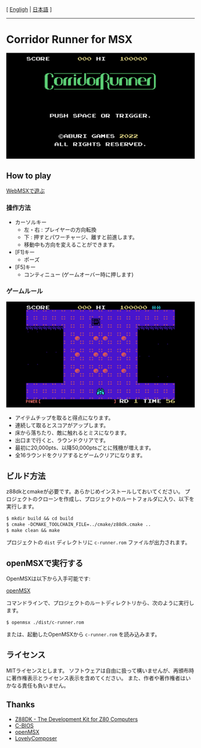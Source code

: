 [ [Engligh](README.md) | [日本語](README.ja.md) ]

---
# Corridor Runner for MSX

<img src="images/corridor_title.png">

## How to play

[WebMSXで遊ぶ](https://webmsx.org/?MACHINE=MSX1J&ROM=https://github.com/aburi6800/msx-CorridorRunner/raw/v1.1.1/dist/c-runner.rom&FAST_BOOT)

### 操作方法

- カーソルキー
    - 左・右 : プレイヤーの方向転換
    - 下 : 押すとパワーチャージ、離すと前進します。
    - 移動中も方向を変えることができます。
- [F1]キー
    - ポーズ
- [F5]キー
    - コンティニュー (ゲームオーバー時に押します)

### ゲームルール

<img src="images/corridor_game.png">

- アイテムチップを取ると得点になります。
- 連続して取るとスコアがアップします。
- 床から落ちたり、敵に触れるとミスになります。
- 出口まで行くと、ラウンドクリアです。
- 最初に20,000pts、以降50,000ptsごとに残機が増えます。
- 全16ラウンドをクリアするとゲームクリアになります。

## ビルド方法

z88dkとcmakeが必要です。あらかじめインストールしておいてください。 
プロジェクトのクローンを作成し、プロジェクトのルートフォルダに入り、以下を実行します。 

```
$ mkdir build && cd build
$ cmake -DCMAKE_TOOLCHAIN_FILE=../cmake/z88dk.cmake ..
$ make clean && make
```
プロジェクトの `dist` ディレクトリに `c-runner.rom` ファイルが出力されます。 
  
  
## openMSXで実行する

OpenMSXは以下から入手可能です:  

[openMSX](https://openmsx.org/)

コマンドラインで、プロジェクトのルートディレクトリから、次のように実行します。

```
$ openmsx ./dist/c-runner.rom
```

または、起動したOpenMSXから `c-runner.rom` を読み込みます。

## ライセンス

MITライセンスとします。
ソフトウェアは自由に扱って構いませんが、再頒布時に著作権表示とライセンス表示を含めてください。
また、作者や著作権者はいかなる責任も負いません。

## Thanks

- [Z88DK - The Development Kit for Z80 Computers](https://github.com/z88dk/z88dk)
- [C-BIOS](http://cbios.sourceforge.net/)
- [openMSX](https://openmsx.org/)
- [LovelyComposer](https://github.com/doc1oo/LovelyComposerDocs)
